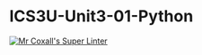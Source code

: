 # ICS3U-Unit3-01-Python

[![Mr Coxall's Super Linter](https://github.com/Evgeny-Vovk/ICS3U-Unit3-01-Python/workflows/Mr%20Coxall's%20Super%20Linter/badge.svg)](https://github.com/Evgeny-Vovk/ICS3U-Unit3-01-Python/actions)
